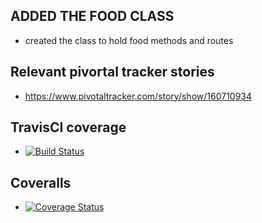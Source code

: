 
## ADDED THE FOOD CLASS
- created the class to hold food methods and routes
## Relevant pivortal tracker stories
- https://www.pivotaltracker.com/story/show/160710934
## TravisCI coverage
- [![Build Status](https://travis-ci.org/jamesbeamie/fastfoods_api.svg?branch=ch-food-class-160710934)](https://travis-ci.org/jamesbeamie/fastfoods_api)
## Coveralls
- [![Coverage Status](https://coveralls.io/repos/github/jamesbeamie/fastfoods_api/badge.svg?branch=ch-food-class-160710934)](https://coveralls.io/github/jamesbeamie/fastfoods_api?branch=ch-food-class-160710934)
